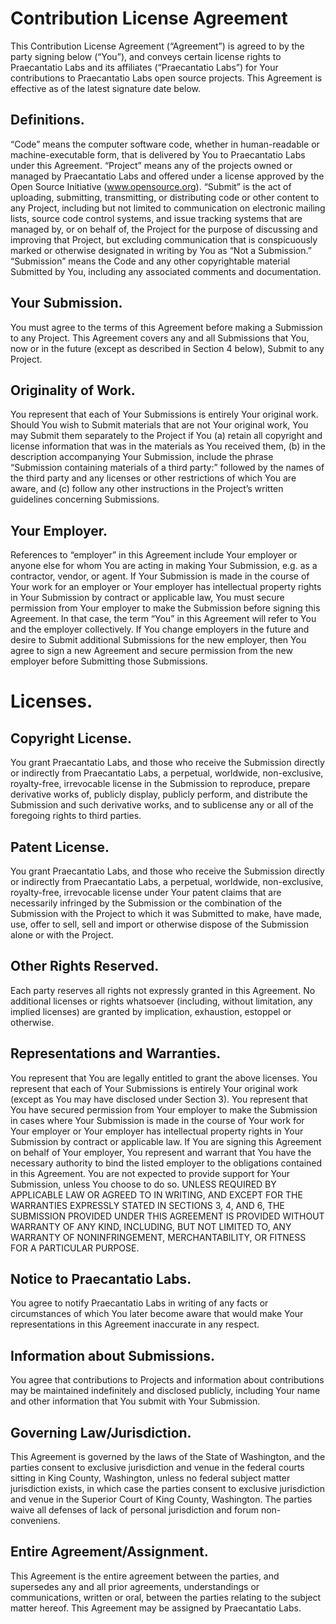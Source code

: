 
# Contribution License Agreement

This Contribution License Agreement (“Agreement”) is agreed to by the party signing below (“You”), and conveys certain license rights to Praecantatio Labs and its affiliates (“Praecantatio Labs”) for Your contributions to Praecantatio Labs open source projects. This Agreement is effective as of the latest signature date below.

## Definitions. 
“Code” means the computer software code, whether in human-readable or machine-executable form, that is delivered by You to Praecantatio Labs under this Agreement. “Project” means any of the projects owned or managed by Praecantatio Labs and offered under a license approved by the Open Source Initiative (www.opensource.org). “Submit” is the act of uploading, submitting, transmitting, or distributing code or other content to any Project, including but not limited to communication on electronic mailing lists, source code control systems, and issue tracking systems that are managed by, or on behalf of, the Project for the purpose of discussing and improving that Project, but excluding communication that is conspicuously marked or otherwise designated in writing by You as “Not a Submission.” “Submission” means the Code and any other copyrightable material Submitted by You, including any associated comments and documentation.

## Your Submission.
You must agree to the terms of this Agreement before making a Submission to any Project. This Agreement covers any and all Submissions that You, now or in the future (except as described in Section 4 below), Submit to any Project.

## Originality of Work.
You represent that each of Your Submissions is entirely Your original work. Should You wish to Submit materials that are not Your original work, You may Submit them separately to the Project if You (a) retain all copyright and license information that was in the materials as You received them, (b) in the description accompanying Your Submission, include the phrase “Submission containing materials of a third party:” followed by the names of the third party and any licenses or other restrictions of which You are aware, and (c) follow any other instructions in the Project’s written guidelines concerning Submissions.

## Your Employer. 
References to “employer” in this Agreement include Your employer or anyone else for whom You are acting in making Your Submission, e.g. as a contractor, vendor, or agent. If Your Submission is made in the course of Your work for an employer or Your employer has intellectual property rights in Your Submission by contract or applicable law, You must secure permission from Your employer to make the Submission before signing this Agreement. In that case, the term “You” in this Agreement will refer to You and the employer collectively. If You change employers in the future and desire to Submit additional Submissions for the new employer, then You agree to sign a new Agreement and secure permission from the new employer before Submitting those Submissions.

# Licenses.

## Copyright License.
You grant Praecantatio Labs, and those who receive the Submission directly or indirectly from Praecantatio Labs, a perpetual, worldwide, non-exclusive, royalty-free, irrevocable license in the Submission to reproduce, prepare derivative works of, publicly display, publicly perform, and distribute the Submission and such derivative works, and to sublicense any or all of the foregoing rights to third parties.

## Patent License. 
You grant Praecantatio Labs, and those who receive the Submission directly or indirectly from Praecantatio Labs, a perpetual, worldwide, non-exclusive, royalty-free, irrevocable license under Your patent claims that are necessarily infringed by the Submission or the combination of the Submission with the Project to which it was Submitted to make, have made, use, offer to sell, sell and import or otherwise dispose of the Submission alone or with the Project.

## Other Rights Reserved. 
Each party reserves all rights not expressly granted in this Agreement. No additional licenses or rights whatsoever (including, without limitation, any implied licenses) are granted by implication, exhaustion, estoppel or otherwise.

## Representations and Warranties. 
You represent that You are legally entitled to grant the above licenses. You represent that each of Your Submissions is entirely Your original work (except as You may have disclosed under Section 3). You represent that You have secured permission from Your employer to make the Submission in cases where Your Submission is made in the course of Your work for Your employer or Your employer has intellectual property rights in Your Submission by contract or applicable law. If You are signing this Agreement on behalf of Your employer, You represent and warrant that You have the necessary authority to bind the listed employer to the obligations contained in this Agreement. You are not expected to provide support for Your Submission, unless You choose to do so. UNLESS REQUIRED BY APPLICABLE LAW OR AGREED TO IN WRITING, AND EXCEPT FOR THE WARRANTIES EXPRESSLY STATED IN SECTIONS 3, 4, AND 6, THE SUBMISSION PROVIDED UNDER THIS AGREEMENT IS PROVIDED WITHOUT WARRANTY OF ANY KIND, INCLUDING, BUT NOT LIMITED TO, ANY WARRANTY OF NONINFRINGEMENT, MERCHANTABILITY, OR FITNESS FOR A PARTICULAR PURPOSE.

## Notice to Praecantatio Labs. 
You agree to notify Praecantatio Labs in writing of any facts or circumstances of which You later become aware that would make Your representations in this Agreement inaccurate in any respect.

## Information about Submissions. 
You agree that contributions to Projects and information about contributions may be maintained indefinitely and disclosed publicly, including Your name and other information that You submit with Your Submission.

## Governing Law/Jurisdiction.
This Agreement is governed by the laws of the State of Washington, and the parties consent to exclusive jurisdiction and venue in the federal courts sitting in King County, Washington, unless no federal subject matter jurisdiction exists, in which case the parties consent to exclusive jurisdiction and venue in the Superior Court of King County, Washington. The parties waive all defenses of lack of personal jurisdiction and forum non-conveniens.

## Entire Agreement/Assignment. 
This Agreement is the entire agreement between the parties, and supersedes any and all prior agreements, understandings or communications, written or oral, between the parties relating to the subject matter hereof. This Agreement may be assigned by Praecantatio Labs.
